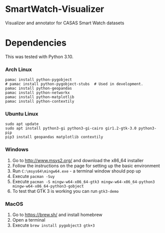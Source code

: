 # SmartWatch-Visualizer
Visualizer and annotator for CASAS Smart Watch datasets


# Dependencies
This was tested with Python 3.10.

### Arch Linux
```commandline
pamac install python-pygobject
# pamac install python-pygobject-stubs  # Used in development.
pamac install python-geopandas
pamac install python-networkx
pamac install python-matplotlib
pamac install python-contextily
```

### Ubuntu Linux
```commandline
sudo apt update
sudo apt install python3-gi python3-gi-cairo gir1.2-gtk-3.0 python3-pip
pip3 install geopandas matplotlib contextily
```

### Windows
1. Go to http://www.msys2.org/ and download the x86_64 installer
2. Follow the instructions on the page for setting up the basic environment
3. Run `C:\msys64\mingw64.exe` - a terminal window should pop up
4. Execute `pacman -Suy`
5. Execute `pacman -S mingw-w64-x86_64-gtk3 mingw-w64-x86_64-python3 mingw-w64-x86_64-python3-gobject`
6. To test that GTK 3 is working you can run `gtk3-demo`

### MacOS
1. Go to https://brew.sh/ and install homebrew
2. Open a terminal
3. Execute `brew install pygobject3 gtk+3`
